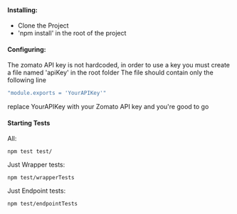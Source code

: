 #### Installing:
- Clone the Project
- 'npm install' in the root of the project

#### Configuring:
The zomato API key is not hardcoded, in order to use a key you must create a file named 'apiKey' in the root folder
The file should contain only the following line
```javascript
"module.exports = 'YourAPIKey'"
```
replace YourAPIKey with your Zomato API key and you're good to go

#### Starting Tests
All:
```
npm test test/
```

Just Wrapper tests:
```
npm test/wrapperTests
```

Just Endpoint tests:
```
npm test/endpointTests
```
